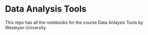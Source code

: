 # Data Analysis Tools
This repo has all the notebooks for the course Data Anlaysis Tools by Wesleyan University.
